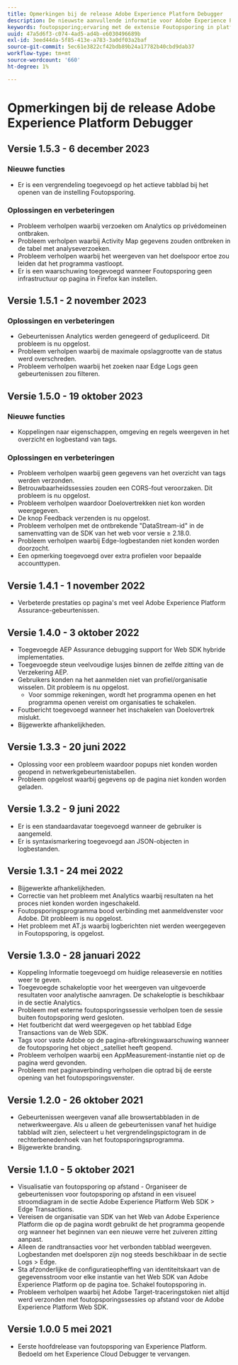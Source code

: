 ```yaml
---
title: Opmerkingen bij de release Adobe Experience Platform Debugger
description: De nieuwste aanvullende informatie voor Adobe Experience Platform Debugger.
keywords: foutopsporing;ervaring met de extensie Foutopsporing in platform;chroom;extensie;releaseopmerkingen
uuid: 47a5d6f3-c074-4ad5-ad4b-e6030496689b
exl-id: 3eed44da-5f85-413e-a783-3a0df03a2baf
source-git-commit: 5ec61e3822cf42bdb89b24a17782b40cbd9dab37
workflow-type: tm+mt
source-wordcount: '660'
ht-degree: 1%

---
```


# Opmerkingen bij de release Adobe Experience Platform Debugger

## Versie 1.5.3 - 6 december 2023

### Nieuwe functies

* Er is een vergrendeling toegevoegd op het actieve tabblad bij het openen van de instelling Foutopsporing.

### Oplossingen en verbeteringen

* Probleem verholpen waarbij verzoeken om Analytics op privédomeinen ontbraken.
* Probleem verholpen waarbij Activity Map gegevens zouden ontbreken in de tabel met analyseverzoeken.
* Probleem verholpen waarbij het weergeven van het doelspoor ertoe zou leiden dat het programma vastloopt.
* Er is een waarschuwing toegevoegd wanneer Foutopsporing geen infrastructuur op pagina in Firefox kan instellen.

## Versie 1.5.1 - 2 november 2023

### Oplossingen en verbeteringen

* Gebeurtenissen Analytics werden genegeerd of gedupliceerd. Dit probleem is nu opgelost.
* Probleem verholpen waarbij de maximale opslaggrootte van de status werd overschreden.
* Probleem verholpen waarbij het zoeken naar Edge Logs geen gebeurtenissen zou filteren.

## Versie 1.5.0 - 19 oktober 2023

### Nieuwe functies

* Koppelingen naar eigenschappen, omgeving en regels weergeven in het overzicht en logbestand van tags.

### Oplossingen en verbeteringen

* Probleem verholpen waarbij geen gegevens van het overzicht van tags werden verzonden.
* Betrouwbaarheidssessies zouden een CORS-fout veroorzaken. Dit probleem is nu opgelost.
* Probleem verholpen waardoor Doelovertrekken niet kon worden weergegeven.
* De knop Feedback verzenden is nu opgelost.
* Probleem verholpen met de ontbrekende &quot;DataStream-id&quot; in de samenvatting van de SDK van het web voor versie ≥ 2.18.0.
* Probleem verholpen waarbij Edge-logbestanden niet konden worden doorzocht.
* Een opmerking toegevoegd over extra profielen voor bepaalde accounttypen.

## Versie 1.4.1 - 1 november 2022

* Verbeterde prestaties op pagina&#39;s met veel Adobe Experience Platform Assurance-gebeurtenissen.

## Versie 1.4.0 - 3 oktober 2022

* Toegevoegde AEP Assurance debugging support for Web SDK hybride implementaties.
* Toegevoegde steun veelvoudige lusjes binnen de zelfde zitting van de Verzekering AEP.
* Gebruikers konden na het aanmelden niet van profiel/organisatie wisselen. Dit probleem is nu opgelost.
   * Voor sommige rekeningen, wordt het programma openen en het programma openen vereist om organisaties te schakelen.
* Foutbericht toegevoegd wanneer het inschakelen van Doelovertrek mislukt.
* Bijgewerkte afhankelijkheden.

## Versie 1.3.3 - 20 juni 2022

* Oplossing voor een probleem waardoor popups niet konden worden geopend in netwerkgebeurtenistabellen.
* Probleem opgelost waarbij gegevens op de pagina niet konden worden geladen.

## Versie 1.3.2 - 9 juni 2022

* Er is een standaardavatar toegevoegd wanneer de gebruiker is aangemeld.
* Er is syntaxismarkering toegevoegd aan JSON-objecten in logbestanden.

## Versie 1.3.1 - 24 mei 2022

* Bijgewerkte afhankelijkheden.
* Correctie van het probleem met Analytics waarbij resultaten na het proces niet konden worden ingeschakeld.
* Foutopsporingsprogramma bood verbinding met aanmeldvenster voor Adobe. Dit probleem is nu opgelost.
* Het probleem met AT.js waarbij logberichten niet werden weergegeven in Foutopsporing, is opgelost.

## Versie 1.3.0 - 28 januari 2022

* Koppeling Informatie toegevoegd om huidige releaseversie en notities weer te geven.
* Toegevoegde schakeloptie voor het weergeven van uitgevoerde resultaten voor analytische aanvragen. De schakeloptie is beschikbaar in de sectie Analytics.
* Probleem met externe foutopsporingssessie verholpen toen de sessie buiten foutopsporing werd gesloten.
* Het foutbericht dat werd weergegeven op het tabblad Edge Transactions van de Web SDK.
* Tags voor vaste Adobe op de pagina-afbrekingswaarschuwing wanneer de foutopsporing het object _satelliet heeft geopend.
* Probleem verholpen waarbij een AppMeasurement-instantie niet op de pagina werd gevonden.
* Probleem met paginaverbinding verholpen die optrad bij de eerste opening van het foutopsporingsvenster.

## Versie 1.2.0 - 26 oktober 2021

* Gebeurtenissen weergeven vanaf alle browsertabbladen in de netwerkweergave. Als u alleen de gebeurtenissen vanaf het huidige tabblad wilt zien, selecteert u het vergrendelingspictogram in de rechterbenedenhoek van het foutopsporingsprogramma.
* Bijgewerkte branding.

## Versie 1.1.0 - 5 oktober 2021

* Visualisatie van foutopsporing op afstand - Organiseer de gebeurtenissen voor foutopsporing op afstand in een visueel stroomdiagram in de sectie Adobe Experience Platform Web SDK > Edge Transactions.
* Vereisen de organisatie van SDK van het Web van Adobe Experience Platform die op de pagina wordt gebruikt de het programma geopende org wanneer het beginnen van een nieuwe verre het zuiveren zitting aanpast.
* Alleen de randtransacties voor het verbonden tabblad weergeven. Logbestanden met doelsporen zijn nog steeds beschikbaar in de sectie Logs > Edge.
* Sta afzonderlijke de configuratieopheffing van identiteitskaart van de gegevensstroom voor elke instantie van het Web SDK van Adobe Experience Platform op de pagina toe. Schakel foutopsporing in.
* Probleem verholpen waarbij het Adobe Target-traceringstoken niet altijd werd verzonden met foutopsporingssessies op afstand voor de Adobe Experience Platform Web SDK.

## Versie 1.0.0 5 mei 2021

* Eerste hoofdrelease van foutopsporing van Experience Platform. Bedoeld om het Experience Cloud Debugger te vervangen.
